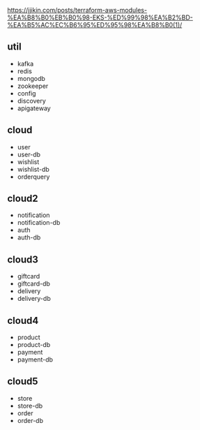 https://jjikin.com/posts/terraform-aws-modules-%EA%B8%B0%EB%B0%98-EKS-%ED%99%98%EA%B2%BD-%EA%B5%AC%EC%B6%95%ED%95%98%EA%B8%B0(1)/

## util 
- kafka
- redis
- mongodb
- zookeeper
- config
- discovery
- apigateway 
## cloud 
- user 
- user-db
- wishlist
- wishlist-db
- orderquery 
## cloud2 
- notification
- notification-db
- auth 
- auth-db 
## cloud3 
- giftcard
- giftcard-db
- delivery
- delivery-db 
## cloud4
- product 
- product-db 
- payment
- payment-db 
## cloud5 
- store 
- store-db 
- order
- order-db 